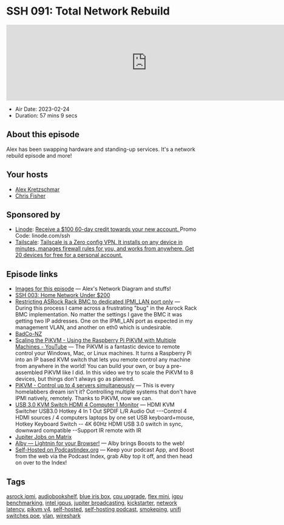 # SSH 091: Total Network Rebuild

<iframe src="https://player.fireside.fm/v2/dUlrHQih+-ZDxRbiO?theme=dark" width="740" height="200" frameborder="0" scrolling="no"></iframe>

* Air Date: 2023-02-24
* Duration: 57 mins 9 secs

## About this episode

Alex has been swapping hardware and standing-up services. It's a network rebuild episode and more!

## Your hosts
* [Alex Kretzschmar](https://selfhosted.show/hosts/alexktz)
* [Chris Fisher](https://selfhosted.show/hosts/chrislas)

## Sponsored by

  * [Linode](https://linode.com/ssh): [Receive a $100 60-day credit towards your new account. ](https://linode.com/ssh) Promo Code: linode.com/ssh
  * [Tailscale](http://tailscale.com/selfhosted): [Tailscale is a Zero config VPN. It installs on any device in minutes, manages firewall rules for you, and works from anywhere. Get 20 devices for free for a personal account. ](http://tailscale.com/selfhosted)



## Episode links

  * [Images for this episode](https://gallery.ktz.cloud/#16769539672964 "Images for this episode") — Alex's Network Diagram and stuffs!
  * [SSH 003: Home Network Under $200 ](https://notes.jupiterbroadcasting.com/self-hosted/2019/episode-003/ "SSH 003: Home Network Under $200 ")
  * [Restricting ASRock Rack BMC to dedicated IPMI_LAN port only](https://blog.ktz.me/restrict-asrockrack-bmc-to-ipmi-lan-port/ "Restricting ASRock Rack BMC to dedicated IPMI_LAN port only") — During this process I came across a frustrating "bug" in the Asrock Rack BMC implementation. No matter the settings I gave the BMC it was getting two IP addresses. One on the IPMI_LAN port as expected in my management VLAN, and another on eth0 which is undesirable.
  * [BadCo-NZ](https://github.com/BadCo-NZ "BadCo-NZ")
  * [Scaling the PiKVM - Using the Raspberry Pi PiKVM with Multiple Machines - YouTube](https://www.youtube.com/watch?v=aOgcqVcY4Yg "Scaling the PiKVM - Using the Raspberry Pi PiKVM with Multiple Machines - YouTube") — The PiKVM is a fantastic device to remote control your Windows, Mac, or Linux machines. It turns a Raspberry Pi into an IP based KVM switch that lets you remote control any machine from anywhere in the world! You can build your own, or buy a pre-assembled PiKVM like I did. In this video we try to scale the PiKVM to 8 devices, but things don't always go as planned.
  * [PiKVM - Control up to 4 servers simultaneously](https://blog.ktz.me/pikvm-controlling-up-to-4-servers-simultaneously/ "PiKVM - Control up to 4 servers simultaneously") — This is every homelabbers dream isn't it? Controlling multiple systems that don't have IPMI natively, remotely. Thanks to PiKVM, now we can.
  * [USB 3.0 KVM Switch HDMI 4 Computer 1 Monitor](https://www.amazon.com/dp/B09ZKZK7ZB?&linkCode=sl1&tag=alexktz-20&linkId=a97370937dbc192ce5dbbdcf9ac3ca92&language=en_US&ref_=as_li_ss_tl "USB 3.0 KVM Switch HDMI 4 Computer 1 Monitor") — HDMI KVM Switcher USB3.0 Hotkey 4 In 1 Out SPDIF L/R Audio Out ---Control 4 HDMI sources / 4 computers laptops by one set USB keyboard+mouse, Hotkey Keyboard Switch -- 4K 60Hz HDMI USB 3.0 switch in sync, downward compatible --Support IR remote with IR 
  * [Jupiter Jobs on Matrix](https://matrix.to/#/%23jobs:jupiterbroadcasting.com "Jupiter Jobs on Matrix")
  * [Alby — Lightnin for your Browser!](https://getalby.com/ "Alby — Lightnin for your Browser!") — Alby brings Boosts to the web!
  * [Self-Hosted on Podcastindex.org](https://podcastindex.org/podcast/830124 "Self-Hosted on Podcastindex.org") — Keep your podcast App, and Boost from the web via the Podcast Index, grab Alby top it off, and then head on over to the Index!



## Tags

[asrock ipmi](https://selfhosted.show/tags/asrock%20ipmi), [audiobookshelf](https://selfhosted.show/tags/audiobookshelf), [blue iris box](https://selfhosted.show/tags/blue%20iris%20box), [cpu upgrade](https://selfhosted.show/tags/cpu%20upgrade), [flex mini](https://selfhosted.show/tags/flex%20mini), [igpu benchmarking](https://selfhosted.show/tags/igpu%20benchmarking), [intel igpus](https://selfhosted.show/tags/intel%20igpus), [jupiter broadcasting](https://selfhosted.show/tags/jupiter%20broadcasting), [kickstarter](https://selfhosted.show/tags/kickstarter), [network latency](https://selfhosted.show/tags/network%20latency), [pikvm v4](https://selfhosted.show/tags/pikvm%20v4), [self-hosted](https://selfhosted.show/tags/self-hosted), [self-hosting podcast](https://selfhosted.show/tags/self-hosting%20podcast), [smokeping](https://selfhosted.show/tags/smokeping), [unifi switches poe](https://selfhosted.show/tags/unifi%20switches%20poe), [vlan](https://selfhosted.show/tags/vlan), [wireshark](https://selfhosted.show/tags/wireshark)
